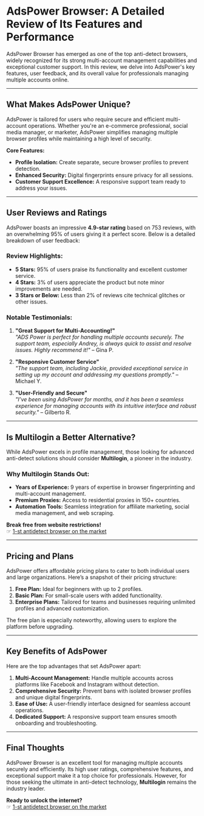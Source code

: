 # AdsPower Browser: A Detailed Review of Its Features and Performance

AdsPower Browser has emerged as one of the top anti-detect browsers, widely recognized for its strong multi-account management capabilities and exceptional customer support. In this review, we delve into AdsPower's key features, user feedback, and its overall value for professionals managing multiple accounts online.

---

## What Makes AdsPower Unique?

AdsPower is tailored for users who require secure and efficient multi-account operations. Whether you're an e-commerce professional, social media manager, or marketer, AdsPower simplifies managing multiple browser profiles while maintaining a high level of security.

**Core Features:**
- **Profile Isolation:** Create separate, secure browser profiles to prevent detection.
- **Enhanced Security:** Digital fingerprints ensure privacy for all sessions.
- **Customer Support Excellence:** A responsive support team ready to address your issues.

---

## User Reviews and Ratings

AdsPower boasts an impressive **4.9-star rating** based on 753 reviews, with an overwhelming 95% of users giving it a perfect score. Below is a detailed breakdown of user feedback:

### Review Highlights:
- **5 Stars:** 95% of users praise its functionality and excellent customer service.
- **4 Stars:** 3% of users appreciate the product but note minor improvements are needed.
- **3 Stars or Below:** Less than 2% of reviews cite technical glitches or other issues.

### Notable Testimonials:
1. **"Great Support for Multi-Accounting!"**  
   *"ADS Power is perfect for handling multiple accounts securely. The support team, especially Andrey, is always quick to assist and resolve issues. Highly recommend it!"* – Gina P.

2. **"Responsive Customer Service"**  
   *"The support team, including Jackie, provided exceptional service in setting up my account and addressing my questions promptly."* – Michael Y.

3. **"User-Friendly and Secure"**  
   *"I’ve been using AdsPower for months, and it has been a seamless experience for managing accounts with its intuitive interface and robust security."* – Gilberto R.

---

## Is Multilogin a Better Alternative?

While AdsPower excels in profile management, those looking for advanced anti-detect solutions should consider **Multilogin**, a pioneer in the industry.

### Why Multilogin Stands Out:
- **Years of Experience:** 9 years of expertise in browser fingerprinting and multi-account management.
- **Premium Proxies:** Access to residential proxies in 150+ countries.
- **Automation Tools:** Seamless integration for affiliate marketing, social media management, and web scraping.

**Break free from website restrictions!**  
☞ [1-st antidetect browser on the market](https://bit.ly/multIlogin)

---

## Pricing and Plans

AdsPower offers affordable pricing plans to cater to both individual users and large organizations. Here’s a snapshot of their pricing structure:

1. **Free Plan:** Ideal for beginners with up to 2 profiles.
2. **Basic Plan:** For small-scale users with added functionality.
3. **Enterprise Plans:** Tailored for teams and businesses requiring unlimited profiles and advanced customization.

The free plan is especially noteworthy, allowing users to explore the platform before upgrading.

---

## Key Benefits of AdsPower

Here are the top advantages that set AdsPower apart:

1. **Multi-Account Management:** Handle multiple accounts across platforms like Facebook and Instagram without detection.
2. **Comprehensive Security:** Prevent bans with isolated browser profiles and unique digital fingerprints.
3. **Ease of Use:** A user-friendly interface designed for seamless account operations.
4. **Dedicated Support:** A responsive support team ensures smooth onboarding and troubleshooting.

---

## Final Thoughts

AdsPower Browser is an excellent tool for managing multiple accounts securely and efficiently. Its high user ratings, comprehensive features, and exceptional support make it a top choice for professionals. However, for those seeking the ultimate in anti-detect technology, **Multilogin** remains the industry leader.

**Ready to unlock the internet?**  
☞ [1-st antidetect browser on the market](https://bit.ly/multIlogin)

